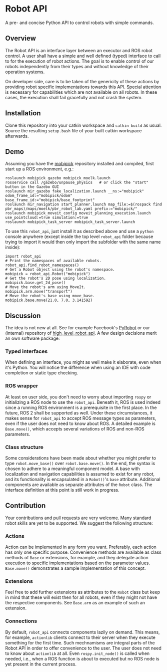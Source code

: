 # Robot API

A pre- and concise Python API to control robots with simple commands.

## Overview

The Robot API is an interface layer between an executor and ROS robot control.
A user shall have a simple and well defined (typed) interface to call to for the
execution of robot actions. The goal is to enable control of our robots
independently from their types and without knowledge of their operation systems.

On developer side, care is to be taken of the genericity of these actions by
providing robot specific implementations towards this API. Special attention
is necessary for capabilities which are not available on all robots. In these
cases, the execution shall fail gracefully and not crash the system.

## Installation

Clone this repository into your catkin workspace and `catkin build` as usual.
Source the resulting `setup.bash` file of your built catkin workspace
afterwards.

## Demo

Assuming you have the [mobipick](https://git.ni.dfki.de/mobipick/mobipick)
repository installed and compiled, first start up a ROS environment, e.g.:

```
roslaunch mobipick_gazebo mobipick_moelk.launch
rosservice call /gazebo/unpause_physics   # or click the "start" button in the Gazebo GUI
roslaunch mir_gazebo fake_localization.launch __ns:="mobipick" odom_frame_id:="mobipick/odom" base_frame_id:="mobipick/base_footprint"
roslaunch mir_navigation start_planner.launch map_file:=$(rospack find pbr_maps)/maps/moelk/pbr_robot_lab.yaml prefix:="mobipick/"
roslaunch mobipick_moveit_config moveit_planning_execution.launch use_pointcloud:=true simulation:=true
roslaunch mobipick_task_server mobipick_task_server.launch
```

To use this `robot_api`, just install it as described above and use a `python`
console anywhere (except inside the top level `robot_api` folder because trying
to import it would then only import the subfolder with the same name inside):

```
import robot_api
# Print the namespaces of available robots.
robot_api.find_robot_namespaces()
# Get a Robot object using the robot's namespace.
mobipick = robot_api.Robot("mobipick")
# Get the robot's 2D pose using localization.
mobipick.base.get_2d_pose()
# Move the robot's arm using MoveIt.
mobipick.arm.move("transport")
# Move the robot's base using move_base.
mobipick.base.move(21.0, 7.0, 3.141592)
```

## Discussion

The idea is not new at all. See for example Facebook's
[PyRobot](https://pyrobot.org/) or our (internal) repository of
[high_level_robot_api](https://git.ni.dfki.de/acting/high_level_robot_api/-/tree/noetic/src/high_level_robot_api).
A few design decisions merit an own software package:

### Typed interfaces

When defining an interface, you might as well make it elaborate, even when it's
Python. You will notice the difference when using an IDE with code completion or
static type checking.

### ROS wrapper

At least on user side, you don't need to worry about importing `rospy` or
initializing a ROS node to use the `robot_api`. Beneath it, ROS is used indeed
since a running ROS environment is a prerequisite in the first place. In the
future, ROS 2 shall be supported as well. Under these circumstances, it makes
sense for `robot_api` to accept ROS message types as parameters, even if the
user does not need to know about ROS. A detailed example is `Base.move()`,
which accepts several variations of ROS and non-ROS parameters.

### Class structure

Some considerations have been made about whether you might prefer to type
`robot.move_base()` over `robot.base.move()`. In the end, the syntax is chosen
to adhere to a meaningful component model. A base with localization and
navigation capabilities is assumed to exist for any robot, and its functionality
is encapsulated in a `Robot()`'s `base` attribute. Additional components are
available as separate attributes of the `Robot` class. The interface definition
at this point is still work in progress.

## Contribution

Your contributions and pull requests are very welcome. Many standard robot
skills are yet to be supported. We suggest the following structure:

### Actions

Action can be implemented in any form you want. Preferably, each action has only
one specific purpose. Convenience methods are available as class methods of
`Base` or extensions, for example, and they delegate action execution to
specific implementations based on the parameter values. `Base.move()`
demonstrates a sample implementation of this concept.

### Extensions

Feel free to add further extensions as attributes to the `Robot` class but keep
in mind that these will exist then for all robots, even if they might not have
the respective components. See `Base.arm` as an example of such an extension.

### Connections

By default, `robot_api` connects components lazily on demand. This means, for
example, `actionlib` clients connect to their server when they execute something
for the first time. Such mechnamisms are integral parts of the Robot API in
order to offer convenience to the user. The user does not need to know about
`actionlib` at all. Even `rospy.init_node()` is called when needed, i.e., when
a ROS function is about to executed but no ROS node is yet present in the
current process.
